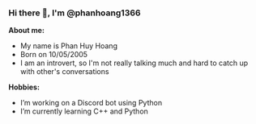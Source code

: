 ### Hi there 👋, I'm @phanhoang1366

<!--
**phanhoang1366/phanhoang1366** is a ✨ _special_ ✨ repository because its `README.md` (this file) appears on your GitHub profile.
Here are some ideas to get you started:
-->
**About me:**
- My name is Phan Huy Hoang
- Born on 10/05/2005
- I am an introvert, so I'm not really talking much and hard to catch up with other's conversations

**Hobbies:**
- I’m working on a Discord bot using Python
- I’m currently learning C++ and Python
